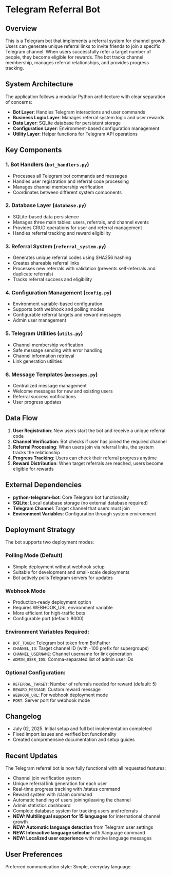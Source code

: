 # Telegram Referral Bot

## Overview

This is a Telegram bot that implements a referral system for channel growth. Users can generate unique referral links to invite friends to join a specific Telegram channel. When users successfully refer a target number of people, they become eligible for rewards. The bot tracks channel membership, manages referral relationships, and provides progress tracking.

## System Architecture

The application follows a modular Python architecture with clear separation of concerns:

- **Bot Layer**: Handles Telegram interactions and user commands
- **Business Logic Layer**: Manages referral system logic and user rewards
- **Data Layer**: SQLite database for persistent storage
- **Configuration Layer**: Environment-based configuration management
- **Utility Layer**: Helper functions for Telegram API operations

## Key Components

### 1. Bot Handlers (`bot_handlers.py`)
- Processes all Telegram bot commands and messages
- Handles user registration and referral code processing
- Manages channel membership verification
- Coordinates between different system components

### 2. Database Layer (`database.py`)
- SQLite-based data persistence
- Manages three main tables: users, referrals, and channel events
- Provides CRUD operations for user and referral management
- Handles referral tracking and reward eligibility

### 3. Referral System (`referral_system.py`)
- Generates unique referral codes using SHA256 hashing
- Creates shareable referral links
- Processes new referrals with validation (prevents self-referrals and duplicate referrals)
- Tracks referral success and eligibility

### 4. Configuration Management (`config.py`)
- Environment variable-based configuration
- Supports both webhook and polling modes
- Configurable referral targets and reward messages
- Admin user management

### 5. Telegram Utilities (`utils.py`)
- Channel membership verification
- Safe message sending with error handling
- Channel information retrieval
- Link generation utilities

### 6. Message Templates (`messages.py`)
- Centralized message management
- Welcome messages for new and existing users
- Referral success notifications
- User progress updates

## Data Flow

1. **User Registration**: New users start the bot and receive a unique referral code
2. **Channel Verification**: Bot checks if user has joined the required channel
3. **Referral Processing**: When users join via referral links, the system tracks the relationship
4. **Progress Tracking**: Users can check their referral progress anytime
5. **Reward Distribution**: When target referrals are reached, users become eligible for rewards

## External Dependencies

- **python-telegram-bot**: Core Telegram bot functionality
- **SQLite**: Local database storage (no external database required)
- **Telegram Channel**: Target channel that users must join
- **Environment Variables**: Configuration through system environment

## Deployment Strategy

The bot supports two deployment modes:

### Polling Mode (Default)
- Simple deployment without webhook setup
- Suitable for development and small-scale deployments
- Bot actively polls Telegram servers for updates

### Webhook Mode
- Production-ready deployment option
- Requires WEBHOOK_URL environment variable
- More efficient for high-traffic bots
- Configurable port (default: 8000)

### Environment Variables Required:
- `BOT_TOKEN`: Telegram bot token from BotFather
- `CHANNEL_ID`: Target channel ID (with -100 prefix for supergroups)
- `CHANNEL_USERNAME`: Channel username for link generation
- `ADMIN_USER_IDS`: Comma-separated list of admin user IDs

### Optional Configuration:
- `REFERRAL_TARGET`: Number of referrals needed for reward (default: 5)
- `REWARD_MESSAGE`: Custom reward message
- `WEBHOOK_URL`: For webhook deployment mode
- `PORT`: Server port for webhook mode

## Changelog

- July 02, 2025. Initial setup and full bot implementation completed
- Fixed import issues and verified bot functionality
- Created comprehensive documentation and setup guides

## Recent Updates

The Telegram referral bot is now fully functional with all requested features:
- Channel join verification system
- Unique referral link generation for each user
- Real-time progress tracking with /status command
- Reward system with /claim command
- Automatic handling of users joining/leaving the channel
- Admin statistics dashboard
- Complete database system for tracking users and referrals
- **NEW: Multilingual support for 15 languages** for international channel growth
- **NEW: Automatic language detection** from Telegram user settings
- **NEW: Interactive language selector** with /language command
- **NEW: Localized user experience** with native language messages

## User Preferences

Preferred communication style: Simple, everyday language.